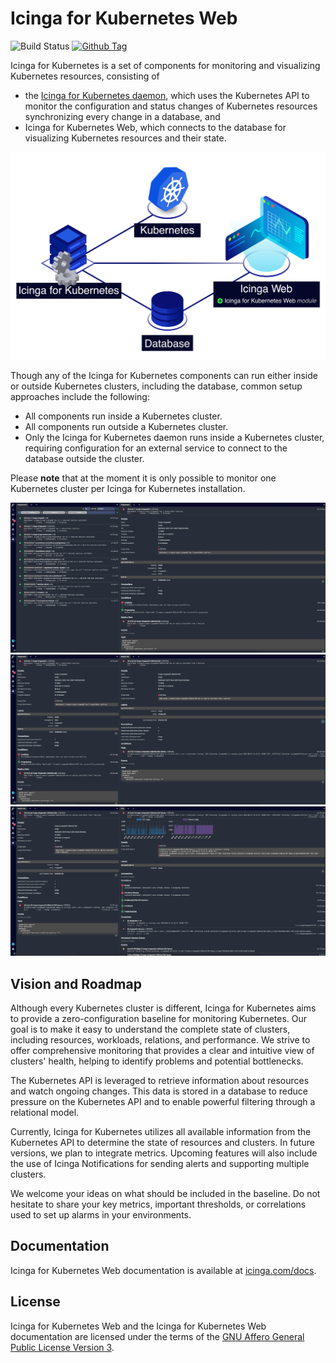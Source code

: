 # Icinga for Kubernetes Web

![Build Status](https://github.com/Icinga/icinga-kubernetes-web/actions/workflows/php.yml/badge.svg?branch=main)
[![Github Tag](https://img.shields.io/github/tag/Icinga/icinga-kubernetes-web.svg)](https://github.com/Icinga/icinga-kubernetes-web/releases/latest)

Icinga for Kubernetes is a set of components for monitoring and visualizing Kubernetes resources,
consisting of

* the [Icinga for Kubernetes daemon](https://github.com/Icinga/icinga-kubernetes),
  which uses the Kubernetes API to monitor the configuration and
  status changes of Kubernetes resources synchronizing every change in a database, and
* Icinga for Kubernetes Web, which connects to the database for visualizing Kubernetes resources and their state.

![Icinga for Kubernetes Overview](doc/res/icinga-kubernetes-overview.png)

Though any of the Icinga for Kubernetes components can run either inside or outside Kubernetes clusters,
including the database, common setup approaches include the following:

* All components run inside a Kubernetes cluster.
* All components run outside a Kubernetes cluster.
* Only the Icinga for Kubernetes daemon runs inside a Kubernetes cluster,
  requiring configuration for an external service to connect to the database outside the cluster.

Please **note** that at the moment it is only possible to monitor one Kubernetes cluster per
Icinga for Kubernetes installation.

![Icinga Kubernetes Web Deployment](doc/res/icinga-kubernetes-web-deployment.png)
![Icinga Kubernetes Web Replica Set](doc/res/icinga-kubernetes-web-replica-set.png)
![Icinga Kubernetes Web Pod](doc/res/icinga-kubernetes-web-pod.png)

## Vision and Roadmap

Although every Kubernetes cluster is different, Icinga for Kubernetes aims to provide a zero-configuration baseline for
monitoring Kubernetes. Our goal is to make it easy to understand the complete state of clusters, including resources,
workloads, relations, and performance. We strive to offer comprehensive monitoring that provides a clear and
intuitive view of clusters' health, helping to identify problems and potential bottlenecks.

The Kubernetes API is leveraged to retrieve information about resources and watch ongoing changes.
This data is stored in a database to reduce pressure on the Kubernetes API and
to enable powerful filtering through a relational model.

Currently, Icinga for Kubernetes utilizes all available information from the Kubernetes API to
determine the state of resources and clusters. In future versions, we plan to integrate metrics.
Upcoming features will also include the use of Icinga Notifications for sending alerts and
supporting multiple clusters.

We welcome your ideas on what should be included in the baseline.
Do not hesitate to share your key metrics, important thresholds,
or correlations used to set up alarms in your environments.

## Documentation

Icinga for Kubernetes Web documentation is available at [icinga.com/docs](https://icinga.com/docs/icinga-kubernetes-web).

## License

Icinga for Kubernetes Web and the Icinga for Kubernetes Web documentation are licensed under the terms of the
[GNU Affero General Public License Version 3](LICENSE).
